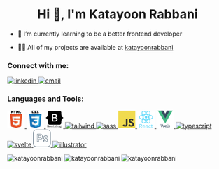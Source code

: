<h1 align="center">Hi 👋, I'm Katayoon Rabbani</h1>

- 🔭 I’m currently learning to be a better frontend developer

- 👨‍💻 All of my projects are available at [katayoonrabbani](https://katayoonrabbani.netlify.app/)

<h3 align="left">Connect with me:</h3>
<p align="left">

<a href="https://www.linkedin.com/in/katayoon-rabbani-472005213/" target="blank">
    <img src="https://upload.wikimedia.org/wikipedia/commons/8/81/LinkedIn_icon.svg" alt="linkedin" width="40"/>
</a>
<a href="mailto:ktyrbni@gmail.com" target="blank">
    <img src="https://upload.wikimedia.org/wikipedia/commons/7/7e/Gmail_icon_%282020%29.svg" alt="email" width="40"/>
</a>

</p>

<h3 align="left">Languages and Tools:</h3>
<p align="left">
    <a href="https://www.w3.org/html/" target="_blank" rel="noreferrer"> 
        <img src="https://raw.githubusercontent.com/devicons/devicon/master/icons/html5/html5-original-wordmark.svg" alt="html5" width="40"/>
    </a> 
    <a href="https://www.w3schools.com/css/" target="_blank" rel="noreferrer"> 
        <img src="https://raw.githubusercontent.com/devicons/devicon/master/icons/css3/css3-original-wordmark.svg" alt="css3" width="40"/>
    </a> 
    <a href="https://getbootstrap.com" target="_blank" rel="noreferrer"> 
        <img src="https://raw.githubusercontent.com/devicons/devicon/master/icons/bootstrap/bootstrap-plain-wordmark.svg" alt="bootstrap" width="40"/>
    </a> 
    <a href="https://tailwindcss.com" target="_blank" rel="noreferrer"> 
        <img src="https://upload.wikimedia.org/wikipedia/commons/thumb/d/d5/Tailwind_CSS_Logo.svg/512px-Tailwind_CSS_Logo.svg.png?20230715030042" alt="tailwind" width="40" />
    </a> 
    <a href="https://sass-lang.com" target="_blank" rel="noreferrer"> 
        <img src="https://sass-lang.com/assets/img/logos/logo.svg" alt="sass" width="40"/>
    </a> 
    <a href="https://developer.mozilla.org/en-US/docs/Web/JavaScript" target="_blank" rel="noreferrer"> 
        <img src="https://raw.githubusercontent.com/devicons/devicon/master/icons/javascript/javascript-original.svg" alt="javascript" width="40"/>
    </a> 
    <a href="https://reactjs.org/" target="_blank" rel="noreferrer"> 
        <img src="https://raw.githubusercontent.com/devicons/devicon/master/icons/react/react-original-wordmark.svg" alt="react" width="40"/>
    </a> 
    <a href="https://vuejs.org/" target="_blank" rel="noreferrer"> 
        <img src="https://raw.githubusercontent.com/devicons/devicon/master/icons/vuejs/vuejs-original-wordmark.svg" alt="vuejs" width="40"/>
    </a> 
    <a href="https://www.typescriptlang.org/" target="_blank" rel="noreferrer"> 
        <img src="https://upload.wikimedia.org/wikipedia/commons/4/4c/Typescript_logo_2020.svg" alt="typescript" width="40"/>
    </a>
    <a href="https://svelte.dev/" target="_blank" rel="noreferrer"> 
        <img src="https://upload.wikimedia.org/wikipedia/commons/1/1b/Svelte_Logo.svg" alt="svelte" width="40"/>
    </a> 
    <a href="https://www.photoshop.com/en" target="_blank" rel="noreferrer">
        <img src="https://raw.githubusercontent.com/devicons/devicon/master/icons/photoshop/photoshop-line.svg" alt="photoshop" width="40"/>
    </a>
    <a href="https://www.adobe.com/in/products/illustrator.html" target="_blank" rel="noreferrer">
        <img src="https://www.vectorlogo.zone/logos/adobe_illustrator/adobe_illustrator-icon.svg" alt="illustrator" width="40"/>
    </a>
</p>

<p>
    <img src="https://github-readme-stats.vercel.app/api?username=katayoon-rb&show_icons=true&locale=en" alt="katayoonrabbani" width="430" />
    <img src="https://github-readme-streak-stats.herokuapp.com/?user=katayoon-rb&" alt="katayoonrabbani" width="430" />
    <img src="https://github-readme-stats.vercel.app/api/top-langs?username=katayoon-rb&show_icons=true&locale=en&layout=compact" alt="katayoonrabbani" />
</p>
